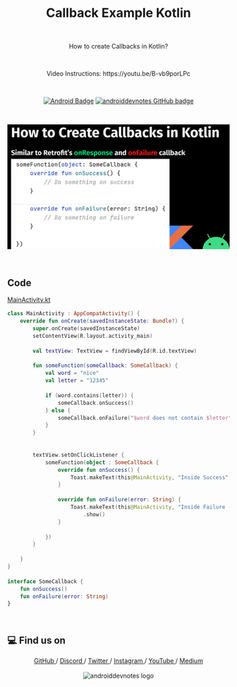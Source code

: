 <h1 align="center">Callback Example Kotlin</h1></br>

<p align="center">
How to create Callbacks in Kotlin?
</p>
<br>

<p align="center">
Video Instructions: https://youtu.be/B-vb9porLPc
</p>

<br>

<p align="center">
  <a href="#"><img alt="Android Badge" src="https://badgen.net/badge/OS/Android?icon=https://raw.githubusercontent.com/androiddevnotes/learn-jetpack-compose-android/master/assets/android.svg&color=3ddc84"/></a>
  <a href="https://github.com/androiddevnotes"><img alt="androiddevnotes GitHub badge" src="https://badgen.net/badge/GitHub/androiddevnotes?icon=github&color=24292e"/></a>

</p>

<br>
<p align="center">
<img src="assets/callback.png" alt="Callback awesomedevnotes - androiddevnotes youtube thumbnail"></img>
</p>

<br>

## Code

[MainActivity.kt](app/src/main/java/com/androiddevnotes/lee/MainActivity.kt)

```kotlin 
class MainActivity : AppCompatActivity() {
    override fun onCreate(savedInstanceState: Bundle?) {
        super.onCreate(savedInstanceState)
        setContentView(R.layout.activity_main)

        val textView: TextView = findViewById(R.id.textView)

        fun someFunction(someCallback: SomeCallback) {
            val word = "nice"
            val letter = "12345"

            if (word.contains(letter)) {
                someCallback.onSuccess()
            } else {
                someCallback.onFailure("$word does not contain $letter")
            }
        }


        textView.setOnClickListener {
            someFunction(object : SomeCallback {
                override fun onSuccess() {
                    Toast.makeText(this@MainActivity, "Inside Success", Toast.LENGTH_SHORT).show()
                }

                override fun onFailure(error: String) {
                    Toast.makeText(this@MainActivity, "Inside Failure - $error", Toast.LENGTH_SHORT)
                        .show()
                }

            })
        }

    }
}

interface SomeCallback {
    fun onSuccess()
    fun onFailure(error: String)
}
```

<br>

## :computer: Find us on

<div align="center">
	<a href="https://github.com/androiddevnotes"> GitHub </a> / <a href="https://discord.gg/vBnEhuC"> Discord </a> / <a href="https://twitter.com/androiddevnotes"> Twitter </a> / <a href="https://www.instagram.com/androiddevnotes"> Instagram </a> / <a href="https://www.youtube.com/channel/UCQATLaT0xKkSm-KKVQzpu0Q"> YouTube </a> / <a href="https://medium.com/@androiddevnotes"> Medium </a>
	<br><br>
    <img width="320px" src="https://raw.githubusercontent.com/androiddevnotes/androiddevnotes/master/assets/androiddevnotes.png" alt="androiddevnotes logo"></img>
</div>